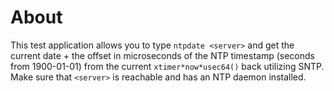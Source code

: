 About
=====
This test application allows you to type `ntpdate <server>` and get the current
date + the offset in microseconds of the NTP timestamp (seconds from 1900-01-01)
from the current `xtimer*now*usec64()` back utilizing SNTP. Make sure that
`<server>` is reachable and has an NTP daemon installed.
